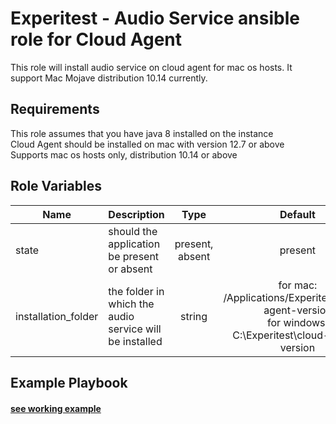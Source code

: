Experitest - Audio Service ansible role for Cloud Agent
=========

This role will install audio service on cloud agent for mac os hosts. It support Mac Mojave distribution 10.14 currently.

Requirements
------------

This role assumes that you have java 8 installed on the instance <br>
Cloud Agent should be installed on mac with version 12.7 or above <br>
Supports mac os hosts only, distribution 10.14 or above


Role Variables
--------------

| Name | Description | Type | Default | Required |
|------|-------------|:----:|:-----:|:-----:|
| state | should the application be present or absent | present, absent | present | no |
| installation_folder | the folder in which the audio service will be installed | string | for mac: /Applications/Experitest/cloud-agent-version <br> for windows: C:\\Experitest\\cloud-agent-version  | no |


Example Playbook
----------------

#### [see working example](/example)
